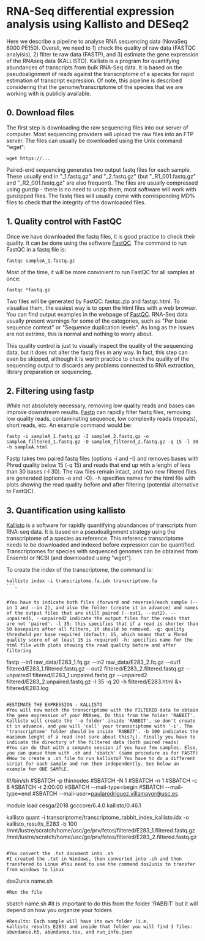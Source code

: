 # RNA-Seq differential expression analysis using Kallisto and DESeq2
Here we describe a pipeline to analyse RNA sequencing data (NovaSeq 6000 PE150). Overall, we need to 1) check the quality of raw data (FASTQC analyisis), 2) filter te raw data (FASTP), and 3) estimate the gene expression of the RNAseq data (KALLISTO). Kallisto is a program for quantifying abundances of transcripts from bulk RNA-Seq data. It is based on the pseudoalignment of reads against the transcriptome of a species for rapid estimation of transcript expression. Of note, this pipeline is described considering that the genome/transcriptome of the species that we are working with is publicly available.

## 0. Download files
The first step is downloading the raw sequencing files into our server of computer. Most sequencing providers will upload the raw files into an FTP server. The files can usually be downloaded using the Unix command "wget":
```
wget https://...
```
Paired-end sequencing generates two output fastq files for each sample. These usually end in "_1.fastq.gz" and "_2.fastq.gz" (but "_R1_001.fastq.gz" and "_R2_001.fastq.gz" are also frequent). The files are usually compressed using gunzip - there is no need to unzip them, most software will work with gunzipped files. The fastq files will usually come with corresponding MD% files to check that the integrity of the downloaded files.


## 1. Quality control with FastQC 
Once we have downloaded the fastq files, it is good practice to check their quality. It can be done using the software [FastQC](https://www.bioinformatics.babraham.ac.uk/projects/fastqc/). The command to run FastQC in a fastq file is:

```
fastqc sampleA_1.fastq.gz
```
Most of the time, it will be more convinient to run FastQC for all samples at once:
```
fastqc *fastq.gz
```
Two files will be generated by FastQC: fastqc.zip and fastqc.html. To visualise them, the easiest way is to open the html files with a web browser. You can find output examples in the webpage of [FastQC](https://www.bioinformatics.babraham.ac.uk/projects/fastqc/). RNA-Seq data usually present warnings for some of the categories, such as "Per base sequence context" or "Sequence duplication levels". As long as the issues are not extrime, this is normal and nothing to worry about.

This quality control is just to visually inspect the quality of the sequencing data, but it does not alter the fastq files in any way. In fact, this step can even be skipped, although it is worth practice to check the quality of the sequencing output to discards any problems connected to RNA extraction, library preparation or sequencing.


## 2. Filtering using fastp
While not absolutely necessary, removing low quality reads and bases can improve downstream results. [Fastp](https://github.com/OpenGene/fastp) can rapidly filter fastq files, removing low quality reads, contaminating sequence, low complexity reads (repeats), short reads, etc. An example command would be:
```
fastp -i sampleA_1.fastq.gz -I sampleA_2.fastq.gz -o sampleA_filtered_1.fastq.gz -O sampleA_filtered_2.fastq.gz -q 15 -l 30 -h sampleA.html
```
Fastp takes two paired fastq files (options -i and -I) and removes bases with Phred quality below 15 (-q 15) and reads that end up with a lenght of less than 30 bases (-l 30). The raw files remain intact, and two new filtered files are generated (options -o and -O). -h specifies names for the html file with plots showing the read quality before and after filtering  (potential alternative to FastQC).


## 3. Quantification using kallisto
[Kallisto](https://pachterlab.github.io/kallisto/about) is a software for rapidly quantifying abundances of transcripts from RNA-seq data. It is based on a pseudoalignment strategy using the transcriptome of a species as reference. This reference transcriptome needs to be downloaded and indexed before expression can be quantified. Transcriptomes for species with sequenced genomes can be obtained from Ensembl or NCBI (and downloaded using "wget").

To create the index of the transcriptome, the command is:
```
kallisto index -i transcriptome.fa.idx transcriptome.fa
```.


#You have to indicate both files (forward and reverse)/each sample (--in 1 and --in 2), and also the folder (create it in advance) and names of the output files that are still paired (--out1, --out2). --unpaired1, --unpaired2 indicate the output files for the reads that are not 'paired'. -l 35: this specifies that if a read is shorter than 50 basepairs after all filters, it should be removed. -q: quality threshold per base required (default: 15, which means that a Phred quality score of at least 15 is required) -h: specifies name for the html file with plots showing the read quality before and after filtering 
```
fastp --in1 raw_data/E283_1.fq.gz --in2 raw_data/E283_2.fq.gz --out1 filtered/E283_1.filtered.fastq.gz --out2 filtered/E283_2.filtered.fastq.gz --unpaired1 filtered/E283_1.unpaired.fastq.gz --unpaired2 filtered/E283_2.unpaired.fastq.gz -l 35 -q 20 -h filtered/E283.html &> filtered/E283.log
```

#ESTIMATE THE EXPRESSION - KALLISTO
#You will now match the transcriptome with the FILTERED data to obtain the gene expression of your RNAseq. Do this from the folder 'RABBIT'. Kallisto will create the '-o folder' inside 'RABBIT', so don't create it in advance, and you will 'call' your transcriptome with '-i'. The 'transcriptome' folder should be inside 'RABBIT'. -b 100 indicates the maximum lenght of a read (not sure about this?¿). Finally you have to indicate the directory of the filtered data (both paired reads)
#You can do that with a compute session if you have few samples. Else, you can queue them with .sh and 'sbatch' (same procedure as for FASTP)
#How to create a .sh file to run kallisto? You have to do a different script for each sample and run them independently. See below an example for ONE SAMPLE.
```
#!/bin/sh
#SBATCH -p thinnodes
#SBATCH -N 1
#SBATCH -n 1
#SBATCH -c 8
#SBATCH -t 2:00:00
#SBATCH --mail-type=begin
#SBATCH --mail-type=end
#SBATCH --mail-user=paularodriguez.villamayor@usc.es

module load cesga/2018 gcccore/6.4.0 kallisto/0.46.1

kallisto quant -i transcriptome/transcriptome_rabbit_index_kallisto.idx -o kallisto_results_E283 -b 100 /mnt/lustre/scratch/home/usc/ge/prv/fetos/filtered/E283_1.filtered.fastq.gz /mnt/lustre/scratch/home/usc/ge/prv/fetos/filtered/E283_2.filtered.fastq.gz
```

#You convert the .txt document into .sh 
#I created the .txt in Windows, then converted into .sh and then transfered to Linux #You need to use the command dos2unix to transfer from windows to linux
```
dos2unix name.sh
```
#Run the file
```
sbatch name.sh #it is important to do this from the folder 'RABBIT' but it will depend on how you organize your folders
```
#Results: Each sample will have its own folder (i.e. kallisto_results_E283) and inside that folder you will find 3 files: abundance.h5, abundance.tsv, and run_info.json





